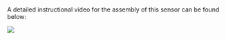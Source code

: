 #
A detailed instructional video for the assembly of this sensor can be found below:

[![](https://img.youtube.com/vi/df8oyvX2x9U/0.jpg)](https://youtu.be/df8oyvX2x9U)